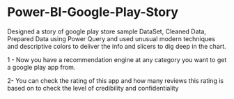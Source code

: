 # Power-BI-Google-Play-Story
Designed a story of google play store sample DataSet, Cleaned Data, Prepared Data using Power Query and used unusual modern techniques and descriptive colors to deliver the info and slicers to dig deep in the chart.

1 - Now you have a recommendation engine at any category you want to get a google play app from.

2- You can check the rating of this app and how many reviews this rating is based on to check the level of credibility and confidentiality
